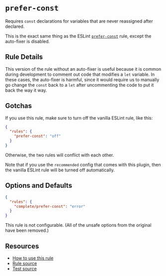 # `prefer-const`

Requires `const` declarations for variables that are never reassigned after declared.

This is the exact same thing as the ESLint [`prefer-const`](https://eslint.org/docs/latest/rules/prefer-const) rule, except the auto-fixer is disabled.

## Rule Details

This version of the rule without an auto-fixer is useful because it is common during development to comment out code that modifies a `let` variable. In these cases, the auto-fixer is harmful, since it would require us to manually go change the `const` back to a `let` after uncommenting the code to put it back the way it way.

## Gotchas

If you use this rule, make sure to turn off the vanilla ESLint rule, like this:

```json
{
  "rules": {
    "prefer-const": "off"
  }
}
```

Otherwise, the two rules will conflict with each other.

Note that if you use the `recommended` config that comes with this plugin, then the vanilla ESLint rule will be turned off automatically.

## Options and Defaults

```json
{
  "rules": {
    "complete/prefer-const": "error"
  }
}
```

This rule is not configurable. (All of the unsafe options from the original have been removed.)

## Resources

- [How to use this rule](../..)
- [Rule source](https://github.com/complete-ts/complete/blob/main/packages/eslint-plugin-complete/src/rules/prefer-const.ts)
- [Test source](https://github.com/complete-ts/complete/blob/main/packages/eslint-plugin-complete/tests/rules/prefer-const.test.ts)
